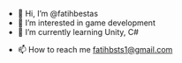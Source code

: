 - 👋 Hi, I’m @fatihbestas
- 👀 I’m interested in game development
- 🌱 I’m currently learning Unity, C#
<!---
- 💞️ I’m looking to collaborate on ...
--->
- 📫 How to reach me fatihbsts1@gmail.com

<!---
fatihbestas/fatihbestas is a ✨ special ✨ repository because its `README.md` (this file) appears on your GitHub profile.
You can click the Preview link to take a look at your changes.
--->
